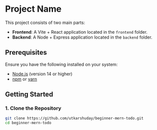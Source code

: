 # Project Name

This project consists of two main parts:

- **Frontend**: A Vite + React application located in the `frontend` folder.
- **Backend**: A Node + Express application located in the `backend` folder.

## Prerequisites

Ensure you have the following installed on your system:

- [Node.js](https://nodejs.org/) (version 14 or higher)
- [npm](https://www.npmjs.com/) or [yarn](https://yarnpkg.com/)

## Getting Started

### 1. Clone the Repository

```bash
git clone https://github.com/utkarshuday/beginner-mern-todo.git
cd beginner-mern-todo
```
